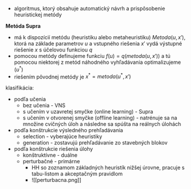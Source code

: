- algoritmus, ktorý obsahuje automatický návrh a prispôsobenie heuristickej metódy

**Metóda Supra**
- má k dispozícií metódu (heuristiku alebo metaheuristiku) $Metoda(u,x')$, ktorá na základe parametrov $u$ a vstupného riešenia $x'$ vydá výstupné riešenie $x$ s účelovou funkciou $q$
- pomocou metódy definujeme funkciu $f(u) = q(metoda(u,x'))$ a tú pomocou niektorej z metód náhodného vyhľadávania optimalizujeme ($u^*)$
- riešením pôvodnej metódy je $x^* = metoda(u^*, x')$


klasifikácia:
- podľa učenia
	- bez učenia - VNS
	- s učením v uzavretej smyčke (online learning) - Supra
	- s učením v otvorenej smyčke (offline learning) - natrénuje sa na množine cvičných úloh a následne sa spúšta na reálnych úlohách
- podľa konštrukcie výsledného prehľadávania
	- selection - vyberajúce heuristiky
	- generation - zostavujú prehľadávanie zo stavebných blokov
- podľa konštrukcie riešenia úlohy
	- konštruktívne - duálne
	- perturbačné - primárne
		- HH so zoznamom základných heuristík nižšej úrovne, pracuje s tabu-listom a akceptačným pravidlom
		- ![[perturbacna.png]]

